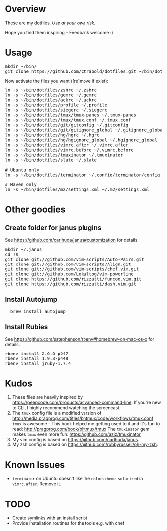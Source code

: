 # Overview

These are my dotfiles. *Use at your own risk.*

Hope you find them inspiring – Feedback welcome :)

# Usage

<pre>
mkdir ~/bin/
git clone https://github.com/ctrabold/dotfiles.git ~/bin/dotfiles
</pre>
Now activate the files you want ([re]move if exist):
<pre>
ln -s ~/bin/dotfiles/zshrc ~/.zshrc
ln -s ~/bin/dotfiles/gemrc ~/.gemrc
ln -s ~/bin/dotfiles/ackrc ~/.ackrc
ln -s ~/bin/dotfiles/profile ~/.profile
ln -s ~/bin/dotfiles/siegerc ~/.siegerc
ln -s ~/bin/dotfiles/tmux/tmux-panes ~/.tmux-panes
ln -s ~/bin/dotfiles/tmux/tmux.conf ~/.tmux.conf
ln -s ~/bin/dotfiles/git/gitconfig ~/.gitconfig               # Make sure you customize your author
ln -s ~/bin/dotfiles/git/gitignore_global ~/.gitignore_global
ln -s ~/bin/dotfiles/hg/hgrc ~/.hgrc                          # Make sure you customize your author
ln -s ~/bin/dotfiles/hg/hgignore_global ~/.hgignore_global
ln -s ~/bin/dotfiles/vimrc.after ~/.vimrc.after
ln -s ~/bin/dotfiles/vimrc.before ~/.vimrc.before
ln -s ~/bin/dotfiles/tmuxinator ~/.tmuxinator                 # Beware of the `terminator` issue. See below
ln -s ~/bin/dotfiles/slate ~/.slate                           # https://github.com/jigish/slate

# Ubuntu only
ln -s ~/bin/dotfiles/terminator ~/.config/terminator/config

# Maven only
ln -s ~/bin/dotfiles/m2/settings.xml ~/.m2/settings.xml
</pre>

# Other goodies

## Create folder for janus plugins

See https://github.com/carlhuda/janus#customization for details
<pre>
mkdir ~/.janus
cd !$
git clone git://github.com/vim-scripts/Auto-Pairs.git
git clone git://github.com/vim-scripts/Align.git
git clone git://github.com/vim-scripts/chef.vim.git
git clone git://github.com/Lokaltog/vim-powerline
git clone https://github.com/rizzatti/funcoo.vim.git
git clone https://github.com/rizzatti/dash.vim.git
</pre>

## Install Autojump

<pre>
  brew install autojump
</pre>

## Install Rubies

See https://github.com/sstephenson/rbenv#homebrew-on-mac-os-x for details.

<pre>
rbenv install 2.0.0-p247
rbenv install 1.9.3-p448
rbenv install jruby-1.7.4
</pre>

# Kudos

1. These files are heavily inspired by https://peepcode.com/products/advanced-command-line.
If you're new to CLI, I highly recommend watching the screencast.
2. The `tmux` config file is a modified version of http://media.pragprog.com/titles/bhtmux/code/workflows/tmux.conf
`tmux` is awesome - This book helped me getting used to it and it's fun to read: http://pragprog.com/book/bhtmux/tmux
The `tmuxinator` gem makes `tmux` even more fun: https://github.com/aziz/tmuxinator
3. My vim config is based on https://github.com/carlhuda/janus.
4. My zsh config is based on https://github.com/robbyrussell/oh-my-zsh.

# Known Issues

* `terminator` on Ubuntu doesn't like the `colorscheme solarized` in `vimrc.after`. Remove it.

# TODO

* Create symlinks with an install script
* Provide installation routines for the tools e.g. with chef
